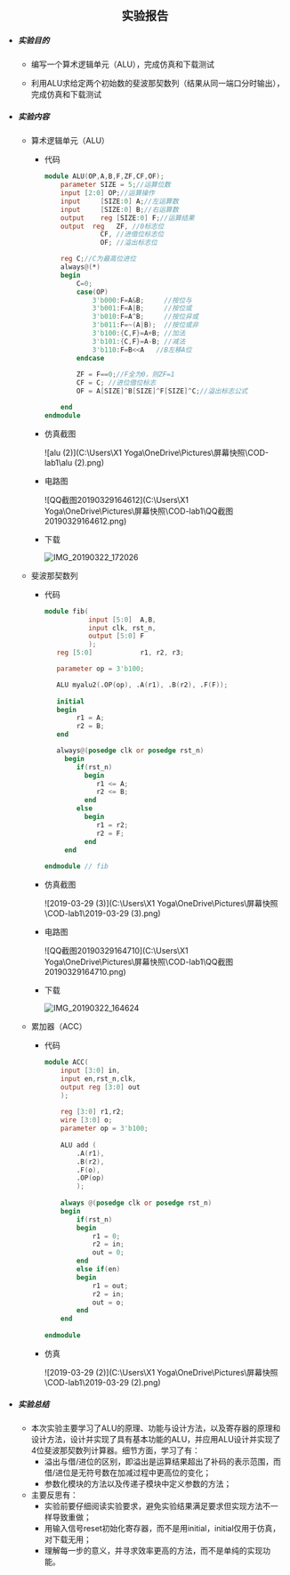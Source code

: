 ## <center> 实验报告 </center>

- ##### 实验目的

  - 编写一个算术逻辑单元（ALU），完成仿真和下载测试

  - 利用ALU求给定两个初始数的斐波那契数列（结果从同一端口分时输出），完成仿真和下载测试

    

- ##### 实验内容

  - 算术逻辑单元（ALU）

    - 代码

      ```verilog
      module ALU(OP,A,B,F,ZF,CF,OF);
          parameter SIZE = 5;//运算位数
          input	[2:0] OP;//运算操作
          input 	[SIZE:0] A;//左运算数
          input 	[SIZE:0] B;//右运算数
          output 	reg [SIZE:0] F;//运算结果
          output  reg	ZF, //0标志位
                  	CF, //进借位标志位
                  	OF; //溢出标志位
      
          reg C;//C为最高位进位
          always@(*)
          begin
              C=0;
              case(OP)
                  3'b000:F=A&B;     //按位与
                  3'b001:F=A|B;     //按位或
                  3'b010:F=A^B;     //按位异或
                  3'b011:F=~(A|B);  //按位或非
                  3'b100:{C,F}=A+B; //加法
                  3'b101:{C,F}=A-B; //减法
                  3'b110:F=B<<A	  //B左移A位
              endcase
              
              ZF = F==0;//F全为0，则ZF=1
              CF = C; //进位借位标志
              OF = A[SIZE]^B[SIZE]^F[SIZE]^C;//溢出标志公式
      
          end     
      endmodule
      ```

    - 仿真截图

      ![alu (2)](C:\Users\X1 Yoga\OneDrive\Pictures\屏幕快照\COD-lab1\alu (2).png)

    - 电路图

      ![QQ截图20190329164612](C:\Users\X1 Yoga\OneDrive\Pictures\屏幕快照\COD-lab1\QQ截图20190329164612.png)

    - 下载

      ![IMG_20190322_172026](G:\Tencent\QQ\MyData\506656740\FileRecv\MobileFile\IMG_20190322_172026.jpg)

      

  - 斐波那契数列

    - 代码

      ```verilog
      module fib(
                 input [5:0]  A,B,
                 input clk, rst_n,
                 output [5:0] F
                 );
         reg [5:0]            r1, r2, r3;
      
         parameter op = 3'b100;
      
         ALU myalu2(.OP(op), .A(r1), .B(r2), .F(F));
        
         initial 
         begin
              r1 = A;
              r2 = B;
         end
      
         always@(posedge clk or posedge rst_n)
           begin
              if(rst_n)
                begin
                   r1 <= A;
                   r2 <= B;
                end
              else
                begin
                   r1 = r2;
                   r2 = F;           
                end
           end 
         
      endmodule // fib
      ```

    - 仿真截图

      ![2019-03-29 (3)](C:\Users\X1 Yoga\OneDrive\Pictures\屏幕快照\COD-lab1\2019-03-29 (3).png)

    - 电路图

      ![QQ截图20190329164710](C:\Users\X1 Yoga\OneDrive\Pictures\屏幕快照\COD-lab1\QQ截图20190329164710.png)

    - 下载

      ![IMG_20190322_164624](G:\Tencent\QQ\MyData\506656740\FileRecv\MobileFile\IMG_20190322_164624.jpg)

      

  - 累加器（ACC）

    - 代码

      ```verilog
      module ACC(
          input [3:0] in,
          input en,rst_n,clk,
          output reg [3:0] out
          );
          
          reg [3:0] r1,r2;
          wire [3:0] o;
          parameter op = 3'b100;
          
          ALU add (
              .A(r1),
              .B(r2),
              .F(o),
              .OP(op)
              );
          
          always @(posedge clk or posedge rst_n)
          begin
              if(rst_n)
              begin
                  r1 = 0;
                  r2 = in;
                  out = 0;
              end
              else if(en)
              begin
                  r1 = out;
                  r2 = in;
                  out = o;
              end
          end
               
      endmodule
      ```

    - 仿真

      ![2019-03-29 (2)](C:\Users\X1 Yoga\OneDrive\Pictures\屏幕快照\COD-lab1\2019-03-29 (2).png)

      

- ##### 实验总结

  - 本次实验主要学习了ALU的原理、功能与设计方法，以及寄存器的原理和设计方法，设计并实现了具有基本功能的ALU，并应用ALU设计并实现了4位斐波那契数列计算器。细节方面，学习了有：
    - 溢出与借/进位的区别，即溢出是运算结果超出了补码的表示范围，而借/进位是无符号数在加减过程中更高位的变化；
    - 参数化模块的方法以及传递子模块中定义参数的方法；
  - 主要反思有：
    - 实验前要仔细阅读实验要求，避免实验结果满足要求但实现方法不一样导致重做；
    - 用输入信号reset初始化寄存器，而不是用initial，initial仅用于仿真，对下载无用；
    - 理解每一步的意义，并寻求效率更高的方法，而不是单纯的实现功能。

